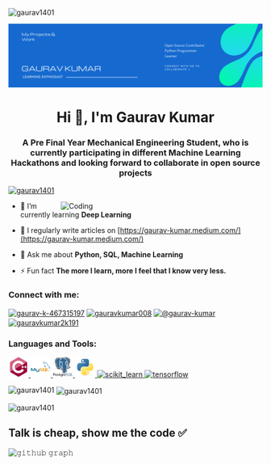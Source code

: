 <p align="left"> <img src="https://komarev.com/ghpvc/?username=gaurav1401&label=Profile%20views&color=0e75b6&style=flat" alt="gaurav1401" /> </p>

![Banner](Header/header.png)

<h1 align="center">Hi 👋, I'm Gaurav Kumar</h1>
<h3 align="center">A Pre Final Year Mechanical Engineering Student, who is currently participating in different Machine Learning Hackathons and looking forward to collaborate in open source projects</h3>


<p align="left"> <a href="https://github.com/ryo-ma/github-profile-trophy"><img src="https://github-profile-trophy.vercel.app/?username=gaurav1401" alt="gaurav1401" /></a> </p>

<img align = 'right' alt = 'Coding' width = 400 src = "https://media1.giphy.com/media/ZgBHqRyBXetos/giphy.gif" />

- 🌱 I’m currently learning **Deep Learning**

- 📝 I regularly write articles on [https://gaurav-kumar.medium.com/](https://gaurav-kumar.medium.com/)

- 💬 Ask me about **Python, SQL, Machine Learning**

- ⚡ Fun fact **The more I learn, more I feel that I know very less.**

<h3 align="left">Connect with me:</h3>
<p align="left">
<a href="https://linkedin.com/in/gaurav-k-467315197" target="blank"><img align="center" src="https://raw.githubusercontent.com/rahuldkjain/github-profile-readme-generator/master/src/images/icons/Social/linked-in-alt.svg" alt="gaurav-k-467315197" height="30" width="40" /></a>
<a href="https://kaggle.com/gauravkumar008" target="blank"><img align="center" src="https://raw.githubusercontent.com/rahuldkjain/github-profile-readme-generator/master/src/images/icons/Social/kaggle.svg" alt="gauravkumar008" height="30" width="40" /></a>
<a href="https://medium.com/@gaurav-kumar" target="blank"><img align="center" src="https://raw.githubusercontent.com/rahuldkjain/github-profile-readme-generator/master/src/images/icons/Social/medium.svg" alt="@gaurav-kumar" height="30" width="40" /></a>
<a href="https://www.hackerrank.com/gauravkumar2k191" target="blank"><img align="center" src="https://raw.githubusercontent.com/rahuldkjain/github-profile-readme-generator/master/src/images/icons/Social/hackerrank.svg" alt="gauravkumar2k191" height="30" width="40" /></a>
</p>

<h3 align="left">Languages and Tools:</h3>
<p align="left"> <a href="https://www.w3schools.com/cpp/" target="_blank"> <img src="https://raw.githubusercontent.com/devicons/devicon/master/icons/cplusplus/cplusplus-original.svg" alt="cplusplus" width="40" height="40"/> </a> <a href="https://www.mysql.com/" target="_blank"> <img src="https://raw.githubusercontent.com/devicons/devicon/master/icons/mysql/mysql-original-wordmark.svg" alt="mysql" width="40" height="40"/> </a> <a href="https://www.postgresql.org" target="_blank"> <img src="https://raw.githubusercontent.com/devicons/devicon/master/icons/postgresql/postgresql-original-wordmark.svg" alt="postgresql" width="40" height="40"/> </a> <a href="https://www.python.org" target="_blank"> <img src="https://raw.githubusercontent.com/devicons/devicon/master/icons/python/python-original.svg" alt="python" width="40" height="40"/> </a> <a href="https://scikit-learn.org/" target="_blank"> <img src="https://upload.wikimedia.org/wikipedia/commons/0/05/Scikit_learn_logo_small.svg" alt="scikit_learn" width="40" height="40"/> </a> <a href="https://www.tensorflow.org" target="_blank"> <img src="https://www.vectorlogo.zone/logos/tensorflow/tensorflow-icon.svg" alt="tensorflow" width="40" height="40"/> </a> </p>

<p><img align="left" src="https://github-readme-stats.vercel.app/api/top-langs?username=gaurav1401&show_icons=true&locale=en&layout=compact" alt="gaurav1401" /></p>

<p>&nbsp;<img align="center" src="https://github-readme-stats.vercel.app/api?username=gaurav1401&show_icons=true&locale=en" alt="gaurav1401" /></p>

<p><img align="center" src="https://github-readme-streak-stats.herokuapp.com/?user=gaurav1401&" alt="gaurav1401" /></p>

## Talk is cheap, show me the code ✅
![𝚐𝚒𝚝𝚑𝚞𝚋 𝚐𝚛𝚊𝚙𝚑](https://activity-graph.herokuapp.com/graph?username=gaurav1401&theme=react-dark&hide_border=true&area=true)

<!---
Gaurav1401/Gaurav1401 is a ✨ special ✨ repository because its `README.md` (this file) appears on your GitHub profile.
You can click the Preview link to take a look at your changes.
--->

